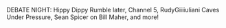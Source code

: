 DEBATE NIGHT: Hippy Dippy Rumble later, Channel 5, RudyGiiiiuliani Caves Under Pressure, Sean Spicer on Bill Maher, and more!
